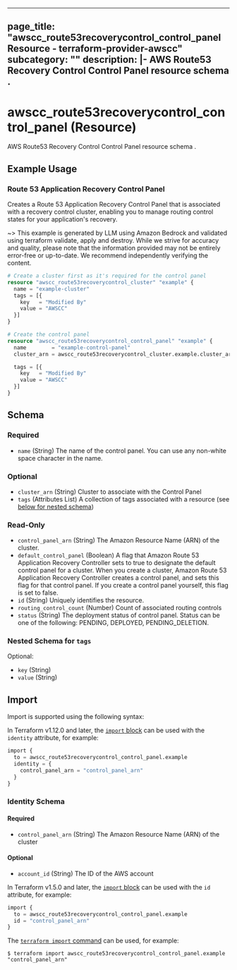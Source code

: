 
---
page_title: "awscc_route53recoverycontrol_control_panel Resource - terraform-provider-awscc"
subcategory: ""
description: |-
  AWS Route53 Recovery Control Control Panel resource schema .
---

# awscc_route53recoverycontrol_control_panel (Resource)

AWS Route53 Recovery Control Control Panel resource schema .

## Example Usage

### Route 53 Application Recovery Control Panel

Creates a Route 53 Application Recovery Control Panel that is associated with a recovery control cluster, enabling you to manage routing control states for your application's recovery.

~> This example is generated by LLM using Amazon Bedrock and validated using terraform validate, apply and destroy. While we strive for accuracy and quality, please note that the information provided may not be entirely error-free or up-to-date. We recommend independently verifying the content.

```terraform
# Create a cluster first as it's required for the control panel
resource "awscc_route53recoverycontrol_cluster" "example" {
  name = "example-cluster"
  tags = [{
    key   = "Modified By"
    value = "AWSCC"
  }]
}

# Create the control panel
resource "awscc_route53recoverycontrol_control_panel" "example" {
  name        = "example-control-panel"
  cluster_arn = awscc_route53recoverycontrol_cluster.example.cluster_arn

  tags = [{
    key   = "Modified By"
    value = "AWSCC"
  }]
}
```

<!-- schema generated by tfplugindocs -->
## Schema

### Required

- `name` (String) The name of the control panel. You can use any non-white space character in the name.

### Optional

- `cluster_arn` (String) Cluster to associate with the Control Panel
- `tags` (Attributes List) A collection of tags associated with a resource (see [below for nested schema](#nestedatt--tags))

### Read-Only

- `control_panel_arn` (String) The Amazon Resource Name (ARN) of the cluster.
- `default_control_panel` (Boolean) A flag that Amazon Route 53 Application Recovery Controller sets to true to designate the default control panel for a cluster. When you create a cluster, Amazon Route 53 Application Recovery Controller creates a control panel, and sets this flag for that control panel. If you create a control panel yourself, this flag is set to false.
- `id` (String) Uniquely identifies the resource.
- `routing_control_count` (Number) Count of associated routing controls
- `status` (String) The deployment status of control panel. Status can be one of the following: PENDING, DEPLOYED, PENDING_DELETION.

<a id="nestedatt--tags"></a>
### Nested Schema for `tags`

Optional:

- `key` (String)
- `value` (String)

## Import

Import is supported using the following syntax:

In Terraform v1.12.0 and later, the [`import` block](https://developer.hashicorp.com/terraform/language/import) can be used with the `identity` attribute, for example:

```terraform
import {
  to = awscc_route53recoverycontrol_control_panel.example
  identity = {
    control_panel_arn = "control_panel_arn"
  }
}
```

<!-- schema generated by tfplugindocs -->
### Identity Schema

#### Required

- `control_panel_arn` (String) The Amazon Resource Name (ARN) of the cluster

#### Optional

- `account_id` (String) The ID of the AWS account

In Terraform v1.5.0 and later, the [`import` block](https://developer.hashicorp.com/terraform/language/import) can be used with the `id` attribute, for example:

```terraform
import {
  to = awscc_route53recoverycontrol_control_panel.example
  id = "control_panel_arn"
}
```

The [`terraform import` command](https://developer.hashicorp.com/terraform/cli/commands/import) can be used, for example:

```shell
$ terraform import awscc_route53recoverycontrol_control_panel.example "control_panel_arn"
```
